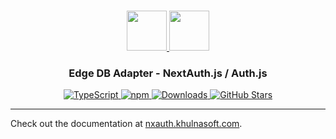 <p align="center">
  <br/>
  <a href="https://nxauth.khulnasoft.com" target="_blank">
    <img height="64px" src="https://nxauth.khulnasoft.com/img/logo-sm.png" />
  </a>
  <a href="https://www.edgedb.com/" target="_blank">
    <img height="64px" src="https://nxauth.khulnasoft.com/img/adapters/edgedb.svg"/>
  </a>
  <h3 align="center"><b>Edge DB Adapter</b> - NextAuth.js / Auth.js</a></h3>
  <p align="center" style="align: center;">
    <a href="https://npm.im/@nxauth/edgedb-adapter">
      <img src="https://img.shields.io/badge/TypeScript-blue?style=flat-square" alt="TypeScript" />
    </a>
    <a href="https://npm.im/@nxauth/edgedb-adapter">
      <img alt="npm" src="https://img.shields.io/npm/v/@nxauth/edgedb-adapter?color=green&label=@nxauth/edgedb-adapter&style=flat-square">
    </a>
    <a href="https://www.npmtrends.com/@nxauth/edgedb-adapter">
      <img src="https://img.shields.io/npm/dm/@nxauth/edgedb-adapter?label=%20downloads&style=flat-square" alt="Downloads" />
    </a>
    <a href="https://github.com/khulnasoft/nxauth/stargazers">
      <img src="https://img.shields.io/github/stars/khulnasoft/nxauth?style=flat-square" alt="GitHub Stars" />
    </a>
  </p>
</p>

---

Check out the documentation at [nxauth.khulnasoft.com](https://nxauth.khulnasoft.com/reference/adapter/edgedb).
